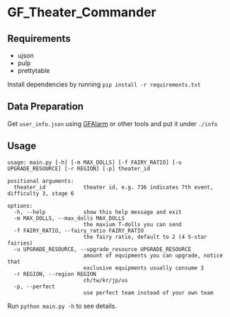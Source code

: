 # GF_Theater_Commander
## Requirements
- ujson
- pulp
- prettytable
  
Install dependencies by running `pip install -r requirements.txt`

## Data Preparation
Get `user_info.json` using [GFAlarm](
https://gall.dcinside.com/mgallery/board/view?id=micateam&no=1439586) or other tools and put it under `./info`

## Usage
```
usage: main.py [-h] [-m MAX_DOLLS] [-f FAIRY_RATIO] [-u UPGRADE_RESOURCE] [-r REGION] [-p] theater_id

positional arguments:
  theater_id            theater id, e.g. 736 indicates 7th event, difficulty 3, stage 6

options:
  -h, --help            show this help message and exit
  -m MAX_DOLLS, --max_dolls MAX_DOLLS
                        the maxium T-dolls you can send
  -f FAIRY_RATIO, --fairy_ratio FAIRY_RATIO
                        the fairy ratio, default to 2 (4 5-star fairies)
  -u UPGRADE_RESOURCE, --upgrade_resource UPGRADE_RESOURCE
                        amount of equipments you can upgrade, notice that
                        exclusive equipments usually consume 3
  -r REGION, --region REGION
                        ch/tw/kr/jp/us
  -p, --perfect
                        use perfect team instead of your own team
```
Run `python main.py -h` to see details.
